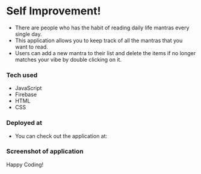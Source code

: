 # Self Improvement!

- There are people who has the habit of reading daily life mantras every single day.
- This application allows you to keep track of all the mantras that you want to read.
- Users can add a new mantra to their list and delete the items if no longer matches your vibe by double clicking on it.

### Tech used

- JavaScript
- Firebase
- HTML 
- CSS

### Deployed at

- You can check out the application at: 

### Screenshot of application


Happy Coding!
